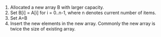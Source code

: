 1. Allocated a new array B with larger capacity.
2. Set B[i] = A[i] for i = 0..n-1, where n denotes current number of items.
3. Set A=B
4. Insert the new elements in the new array.
Commonly the new array is twice the size of existing array.